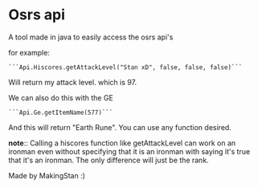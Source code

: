 # **Osrs api**
A tool made in java to easily access the osrs api's



for example:

    ```Api.Hiscores.getAttackLevel("Stan xD", false, false, false)```
Will return my attack level. which is 97.

We can also do this with the GE

    ```Api.Ge.getItemName(577)```
And this will return "Earth Rune".
You can use any function desired.


**note**::
Calling a hiscores function like getAttackLevel can work on an ironman even without specifying that it is an 
ironman with saying it's true that it's an ironman. 
The only difference will just be the rank.

Made by MakingStan :)